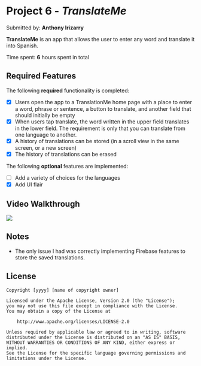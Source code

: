 # Project 6 - *TranslateMe*

Submitted by: **Anthony Irizarry**

**TranslateMe** is an app that allows the user to enter any word and translate it into Spanish.

Time spent: **6** hours spent in total

## Required Features

The following **required** functionality is completed:

- [x] Users open the app to a TranslationMe home page with a place to enter a word, phrase or sentence, a button to translate, and another field that should initially be empty
- [x] When users tap translate, the word written in the upper field translates in the lower field. The requirement is only that you can translate from one language to another.
- [x] A history of translations can be stored (in a scroll view in the same screen, or a new screen)
- [x] The history of translations can be erased
 
The following **optional** features are implemented:

- [ ] Add a variety of choices for the languages
- [x] Add UI flair

## Video Walkthrough
<div>
    <a href="https://www.loom.com/share/ef08b9cc6fe349afb99f20b1648e98cd">
    </a>
    <a href="https://www.loom.com/share/ef08b9cc6fe349afb99f20b1648e98cd">
      <img style="max-width:300px;" src="https://cdn.loom.com/sessions/thumbnails/ef08b9cc6fe349afb99f20b1648e98cd-7e7190335bbb4d27-full-play.gif">
    </a>
  </div>

## Notes

- The only issue I had was correctly implementing Firebase features to store the saved translations.

## License

    Copyright [yyyy] [name of copyright owner]

    Licensed under the Apache License, Version 2.0 (the "License");
    you may not use this file except in compliance with the License.
    You may obtain a copy of the License at

        http://www.apache.org/licenses/LICENSE-2.0

    Unless required by applicable law or agreed to in writing, software
    distributed under the License is distributed on an "AS IS" BASIS,
    WITHOUT WARRANTIES OR CONDITIONS OF ANY KIND, either express or implied.
    See the License for the specific language governing permissions and
    limitations under the License.
